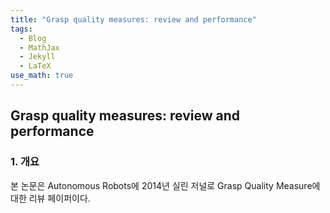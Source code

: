 ```yaml
---
title: "Grasp quality measures: review and performance"
tags:
  - Blog
  - MathJax
  - Jekyll
  - LaTeX
use_math: true
---
```

## Grasp quality measures: review and performance
### 1. 개요
본 논문은 Autonomous Robots에 2014년 실린 저널로 Grasp Quality Measure에 대한 리뷰 페이퍼이다.



